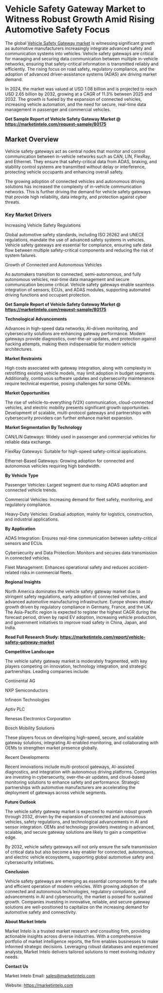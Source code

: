 # Vehicle Safety Gateway Market to Witness Robust Growth Amid Rising Automotive Safety Focus

The global [Vehicle Safety Gateway market](https://marketintelo.com/report/vehicle-safety-gateway-market) is witnessing significant growth as automotive manufacturers increasingly integrate advanced safety and communication systems into vehicles. Vehicle safety gateways are critical for managing and securing data communication between multiple in-vehicle networks, ensuring that safety-critical information is transmitted reliably and efficiently. The rising focus on road safety, regulatory compliance, and the adoption of advanced driver-assistance systems (ADAS) are driving market demand.

In 2024, the market was valued at USD 1.08 billion and is projected to reach USD 2.65 billion by 2032, growing at a CAGR of 11.3% between 2025 and 2032. The growth is fueled by the expansion of connected vehicles, increasing vehicle automation, and the need for secure, real-time data management in passenger and commercial vehicles.

**Get Sample Report of Vehicle Safety Gateway Market @ https://marketintelo.com/request-sample/80175**

## Market Overview

Vehicle safety gateways act as central nodes that monitor and control communication between in-vehicle networks such as CAN, LIN, FlexRay, and Ethernet. They ensure that safety-critical data from ADAS, braking, and stability control systems are transmitted without delay or interference, protecting vehicle occupants and enhancing overall safety.

The growing adoption of connected vehicles and autonomous driving solutions has increased the complexity of in-vehicle communication networks. This is further driving the demand for vehicle safety gateways that provide high reliability, data integrity, and protection against cyber threats.

### Key Market Drivers
Increasing Vehicle Safety Regulations

Global automotive safety standards, including ISO 26262 and UNECE regulations, mandate the use of advanced safety systems in vehicles. Vehicle safety gateways are essential for compliance, ensuring safe data flow between multiple safety-critical components and reducing the risk of system failures.

Growth of Connected and Autonomous Vehicles

As automakers transition to connected, semi-autonomous, and fully autonomous vehicles, real-time data management and secure communication become critical. Vehicle safety gateways enable seamless integration of sensors, ECUs, and ADAS modules, supporting automated driving functions and occupant protection.

**Get Sample Report of Vehicle Safety Gateway Market @ https://marketintelo.com/request-sample/80175**

**Technological Advancements**

Advances in high-speed data networks, AI-driven monitoring, and cybersecurity solutions are enhancing gateway performance. Modern gateways provide diagnostics, over-the-air updates, and protection against hacking attempts, making them indispensable for modern vehicle architectures.

**Market Restraints**

High costs associated with gateway integration, along with complexity in retrofitting existing vehicle models, may limit adoption in budget segments. Additionally, continuous software updates and cybersecurity maintenance require technical expertise, posing challenges for some OEMs.

**Market Opportunities**

The rise of vehicle-to-everything (V2X) communication, cloud-connected vehicles, and electric mobility presents significant growth opportunities. Development of scalable, multi-protocol gateways and partnerships with cybersecurity providers can further enhance market expansion.

**Market Segmentation**
**By Technology**

CAN/LIN Gateways: Widely used in passenger and commercial vehicles for reliable data exchange.

FlexRay Gateways: Suitable for high-speed safety-critical applications.

Ethernet-Based Gateways: Growing adoption for connected and autonomous vehicles requiring high bandwidth.

**By Vehicle Type**

Passenger Vehicles: Largest segment due to rising ADAS adoption and connected vehicle trends.

Commercial Vehicles: Increasing demand for fleet safety, monitoring, and regulatory compliance.

Heavy-Duty Vehicles: Gradual adoption, mainly for logistics, construction, and industrial applications.

**By Application**

ADAS Integration: Ensures real-time communication between safety-critical sensors and ECUs.

Cybersecurity and Data Protection: Monitors and secures data transmission in connected vehicles.

Fleet Management: Enhances operational safety and reduces accident-related risks in commercial fleets.

**Regional Insights**

North America dominates the vehicle safety gateway market due to stringent safety regulations, early adoption of connected vehicles, and advanced automotive manufacturing infrastructure. Europe shows steady growth driven by regulatory compliance in Germany, France, and the UK. The Asia-Pacific region is expected to register the highest CAGR during the forecast period, driven by rapid EV adoption, increasing vehicle production, and government initiatives to improve road safety in China, Japan, and India.

**Read Full Research Study: https://marketintelo.com/report/vehicle-safety-gateway-market**

**Competitive Landscape**

The vehicle safety gateway market is moderately fragmented, with key players competing on innovation, technology integration, and strategic partnerships. Leading companies include:

Continental AG

NXP Semiconductors

Infineon Technologies

Aptiv PLC

Renesas Electronics Corporation

Bosch Mobility Solutions

These players focus on developing high-speed, secure, and scalable gateway solutions, integrating AI-enabled monitoring, and collaborating with OEMs to strengthen market presence globally.

Recent Developments

Recent innovations include multi-protocol gateways, AI-assisted diagnostics, and integration with autonomous driving platforms. Companies are investing in cybersecurity, over-the-air updates, and cloud-based monitoring solutions to enhance safety and performance. Strategic partnerships with automotive manufacturers are accelerating the deployment of gateways across vehicle segments.

**Future Outlook**

The vehicle safety gateway market is expected to maintain robust growth through 2032, driven by the expansion of connected and autonomous vehicles, safety regulations, and technological advancements in AI and sensor integration. OEMs and technology providers investing in advanced, scalable, and secure gateway solutions are likely to gain a competitive edge.

By 2032, vehicle safety gateways will not only ensure the safe transmission of critical data but also become a key enabler for connected, autonomous, and electric vehicle ecosystems, supporting global automotive safety and cybersecurity initiatives.

**Conclusion**

Vehicle safety gateways are emerging as essential components for the safe and efficient operation of modern vehicles. With growing adoption of connected and autonomous technologies, regulatory compliance, and advancements in AI and cybersecurity, the market is poised for sustained growth. Companies investing in innovative, reliable, and secure gateway solutions are well-positioned to capitalize on the increasing demand for automotive safety and connectivity.

**About Market Intelo**

Market Intelo is a trusted market research and consulting firm, providing actionable insights across diverse industries. With a comprehensive portfolio of market intelligence reports, the firm enables businesses to make informed strategic decisions. Leveraging robust databases and experienced analysts, Market Intelo delivers tailored solutions to meet evolving industry needs.

**Contact Us**

Market Intelo
Email: sales@marketintelo.com

Website: https://marketintelo.com
